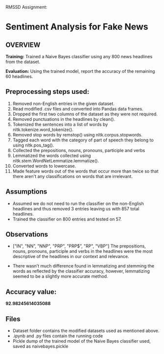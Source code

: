 RMSSD Assignment: 
# Sentiment Analysis for Fake News

## OVERVIEW
**Training:** Trained a Naive Bayes classifier using any 800 news headlines from the dataset. 

**Evaluation:** Using the trained model, report the accuracy of the remaining 60 headlines.

## Preprocessing steps used:
1. Removed non-English entries in the given dataset.
2. Read modified .csv files and converted into Pandas data frames.
3. Dropped the first two columns of the dataset as they were not required.
4. Removed punctuations in the headlines by clean().
5. Tokenized the sentences into a list of words by nltk.tokenize.word_tokenize().
6. Removed stop words by remstop() using nltk.corpus.stopwords.
7. Tagged each word with the category of part of speech they belong to using nltk.pos_tag().
8. Collected the prepositions, nouns, pronouns, participle and verbs
9. Lemmatized the words collected using nltk.stem.WordNetLemmatize.lemmatize().
10. Converted words to lowercase.
11. Made feature words out of the words that occur more than twice so that there aren't any classifications on words that are irrelevant.

## Assumptions
* Assumed we do not need to run the classifier on the non-English headlines and thus removed 3 entries leaving us with 857 total headlines. 
* Trained the classifier on 800 entries and tested on 57.

## Observations
* ["IN", "NN”, "NNP", "PRP", "PRP$”, "RP", "VBP"]
The prepositions, nouns, pronouns, participle and verbs in the headlines were the most descriptive of the headlines in our context and relevance.

* There wasn’t much difference found in lemmatizing and stemming the words as reflected by the classifier accuracy, however, lemmatizing seemed to be a slightly more accurate method.

## Accuracy value:
**92.98245614035088**

## Files
* Dataset folder contains the modified datasets used as mentioned above.
* .ipynb and .py files contain the running code
* Pickle dump of the trained model of the Naive Bayes classifier used, saved as naivebayes.pickle
